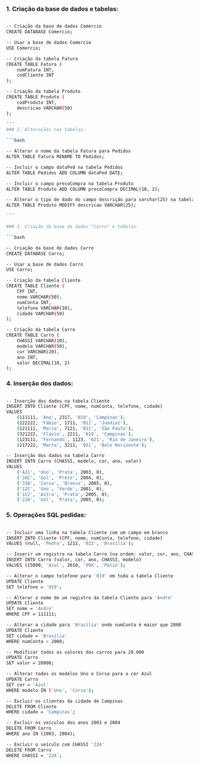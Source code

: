 ### 1. Criação da base de dados e tabelas:

```bash

-- Criação da base de dados Comercio
CREATE DATABASE Comercio;

-- Usar a base de dados Comercio
USE Comercio;

-- Criação da tabela Fatura
CREATE TABLE Fatura (
    numFatura INT,
    codCliente INT
);

-- Criação da tabela Produto
CREATE TABLE Produto (
    codProduto INT,
    descricao VARCHAR(50)
);

´´´
### 2. Alterações nas tabelas:

```bash

-- Alterar o nome da tabela Fatura para Pedidos
ALTER TABLE Fatura RENAME TO Pedidos;

-- Incluir o campo dataPed na tabela Pedidos
ALTER TABLE Pedidos ADD COLUMN dataPed DATE;

-- Incluir o campo precoCompra na tabela Produto
ALTER TABLE Produto ADD COLUMN precoCompra DECIMAL(10, 2);

-- Alterar o tipo de dado do campo descrição para varchar(25) na tabela Produto
ALTER TABLE Produto MODIFY descricao VARCHAR(25);

´´´

### 3. Criação da base de dados "Carro" e tabelas:

```bash

-- Criação da base de dados Carro
CREATE DATABASE Carro;

-- Usar a base de dados Carro
USE Carro;

-- Criação da tabela Cliente
CREATE TABLE Cliente (
    CPF INT,
    nome VARCHAR(50),
    numConta INT,
    telefone VARCHAR(10),
    cidade VARCHAR(50)
);

-- Criação da tabela Carro
CREATE TABLE Carro (
    CHASSI VARCHAR(10),
    modelo VARCHAR(50),
    cor VARCHAR(20),
    ano INT,
    valor DECIMAL(10, 2)
);

```

### 4. Inserção dos dados:

```bash

-- Inserção dos dados na tabela Cliente
INSERT INTO Cliente (CPF, nome, numConta, telefone, cidade)
VALUES 
    (111111, 'Ana', 2317, '019', 'Campinas'),
    (222222, 'Fábio', 1711, '011', 'Jundiaí'),
    (121111, 'Maria', 7121, '011', 'São Paulo'),
    (321222, 'Flávio', 2211, '019', 'Campinas'),
    (123111, 'Fernando', 1123, '021', 'Rio de Janeiro'),
    (217222, 'Marta', 3211, '031', 'Belo Horizonte');

-- Inserção dos dados na tabela Carro
INSERT INTO Carro (CHASSI, modelo, cor, ano, valor)
VALUES 
    ('A21', 'Uno', 'Prata', 2003, 0),
    ('2AC', 'Gol', 'Preto', 2004, 0),
    ('33A', 'Corsa', 'Branco', 2005, 0),
    ('12C', 'Uno', 'Verde', 2001, 0),
    ('1C2', 'Astra', 'Prata', 2005, 0),
    ('22A', 'Gol', 'Prata', 2005, 0);

```

### 5. Operações SQL pedidas:

```bash

-- Incluir uma linha na tabela Cliente com um campo em branco
INSERT INTO Cliente (CPF, nome, numConta, telefone, cidade)
VALUES (null, 'Pedro', 1212, '022', 'Brasília');

-- Inserir um registro na tabela Carro (na ordem: valor, cor, ano, CHASSI, modelo)
INSERT INTO Carro (valor, cor, ano, CHASSI, modelo)
VALUES (15000, 'Azul', 2010, '99X', 'Palio');

-- Alterar o campo telefone para '019' em toda a tabela Cliente
UPDATE Cliente
SET telefone = '019';

-- Alterar o nome de um registro da tabela Cliente para 'André'
UPDATE Cliente
SET nome = 'André'
WHERE CPF = 111111;

-- Alterar a cidade para 'Brasília' onde numConta é maior que 2000
UPDATE Cliente
SET cidade = 'Brasília'
WHERE numConta > 2000;

-- Modificar todos os valores dos carros para 20.000
UPDATE Carro
SET valor = 20000;

-- Alterar todos os modelos Uno e Corsa para a cor Azul
UPDATE Carro
SET cor = 'Azul'
WHERE modelo IN ('Uno', 'Corsa');

-- Excluir os clientes da cidade de Campinas
DELETE FROM Cliente
WHERE cidade = 'Campinas';

-- Excluir os veículos dos anos 2003 e 2004
DELETE FROM Carro
WHERE ano IN (2003, 2004);

-- Excluir o veículo com CHASSI '22A'
DELETE FROM Carro
WHERE CHASSI = '22A';

```
